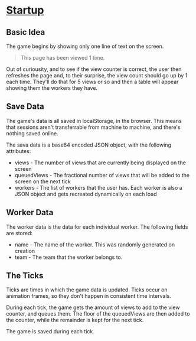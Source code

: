 # [Startup](https://www.abefehr.com/startup/)

## Basic Idea

The game begins by showing only one line of text on the screen.

> This page has been viewed 1 time.

Out of curiousity, and to see if the view counter is correct, the user then refreshes the page and, to their surprise, the view count should go up by 1 each time. They'll do that for 5 views or so and then a table will appear showing them the workers they have.

## Save Data

The game's data is all saved in localStorage, in the browser. This means that sessions aren't transferrable from machine to machine, and there's nothing saved online.

The sava data is a base64 encoded JSON object, with the following attributes:

* views - The number of views that are currently being displayed on the screen
* queuedViews - The fractional number of views that will be added to the screen on the next tick
* workers - The list of workers that the user has. Each worker is also a JSON object and gets recreated dynamically on each load

## Worker Data

The worker data is the data for each individual worker. The following fields are stored:

* name - The name of the worker. This was randomly generated on creation
* team - The team that the worker belongs to.

## The Ticks

Ticks are times in which the game data is updated. Ticks occur on animation frames, so they don't happen in consistent time intervals.

During each tick, the game gets the amount of views to add to the view counter, and queues them. The floor of the queuedViews are then added to the counter, while the remainder is kept for the next tick.

The game is saved during each tick.
